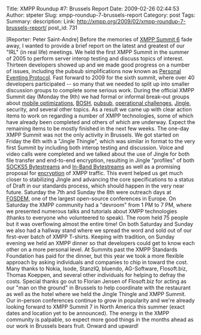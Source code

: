 Title: XMPP Roundup #7: Brussels Report
Date: 2009-02-26 02:44:53
Author: stpeter
Slug: xmpp-roundup-7-brussels-report
Category: post
Tags: 
Summary: description:
Link: http://xmpp.org/2009/02/xmpp-roundup-7-brussels-report/
post_id: 731


[Reporter: Peter Saint-Andre] Before the memories of [XMPP Summit 6](/summit/summit6.shtml) fade away, I wanted to provide a brief report on the latest and greatest of our "IRL" (in real life) meetings. We held the first XMPP Summit in the summer of 2005 to perform server interop testing and discuss topics of interest. Thirteen developers showed up and we made good progress on a number of issues, including the pubsub simplifications now known as [Personal Eventing Protocol](http://xmpp.org/extensions/xep-0163.html). Fast forward to 2009 for the sixth summit, where over 40 developers participated -- so many that we needed to split up into smaller discussion groups to complete some serious work. During the official XMPP Summit day (Monday the 9th) we had formal or informal break-out groups about [mobile optimizations](http://mail.jabber.org/pipermail/mobile/2009-February/000061.html), [BOSH](http://mail.jabber.org/pipermail/bosh/2009-February/000146.html), [pubsub](http://mail.jabber.org/pipermail/pubsub/2009-February/000086.html), [operational challenges](http://mail.jabber.org/pipermail/operators/2009-February/000390.html), [Jingle](http://mail.jabber.org/pipermail/jingle/2009-February/000542.html), security, and several other topics. As a result we came up with clear action items to work on regarding a number of XMPP technologies, some of which have already been completed and others of which are underway. Expect the remaining items to be mostly finished in the next few weeks. The one-day XMPP Summit was not the only activity in Brussels. We got started on Friday the 6th with a "Jingle Thingle", which was similar in format to the very first Summit by including both interop testing and discussion. Voice and video calls were completed and we talked about the use of Jingle for both file transfer and end-to-end encryption, resulting in Jingle "profiles" of both [SOCKS5 Bytestreams](http://xmpp.org/extensions/xep-0260.html) and [In-Band Bytestreams](http://xmpp.org/extensions/xep-0261.html) as well as a promising proposal for [encryption](http://xmpp.org/internet-drafts/draft-meyer-xmpp-e2e-encryption-00.html) of XMPP traffic. This event helped us get much closer to stabilizing Jingle and advancing the core specifications to a status of Draft in our standards process, which should happen in the very near future. Saturday the 7th and Sunday the 8th were outreach days at [FOSDEM](http://fosdem.org/), one of the largest open-source conferences in Europe. On Saturday the XMPP community had a "devroom" from 1 PM to 7 PM, where we presented numerous talks and tutorials about XMPP technologies (thanks to everyone who volunteered to speak). The room held 75 people but it was overflowing almost the entire time! On both Saturday and Sunday we also had a hallway stand where we spread the word and sold out of our first-ever batch of XMPP T-shirts. Keeping with tradition, on Sunday evening we held an XMPP dinner so that developers could get to know each other on a more personal level. At Summits past the XMPP Standards Foundation has paid for the dinner, but this year we took a more flexible approach by asking individuals and companies to chip in toward the cost. Many thanks to Nokia, Isode, StanzIQ, bluendo, AG-Software, Flosoft.biz, Thomas Koeppen, and several other individuals for helping to defray the costs. Special thanks go out to Florian Jensen of Flosoft.biz for acting as our "man on the ground" in Brussels to help coordinate with the restaurant as well as the hotel where we held the Jingle Thingle and XMPP Summit. Our in-person conferences continue to grow in popularity and we're already looking forward to XMPP Summit 7 in North America this summer (exact dates and location yet to be announced). The energy in the XMPP community is palpable, so expect more good things in the months ahead as our work in Brussels bears fruit. Onward and upward!
